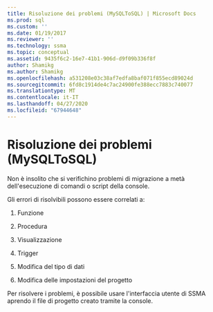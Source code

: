 ```yaml
---
title: Risoluzione dei problemi (MySQLToSQL) | Microsoft Docs
ms.prod: sql
ms.custom: ''
ms.date: 01/19/2017
ms.reviewer: ''
ms.technology: ssma
ms.topic: conceptual
ms.assetid: 9435f6c2-16e7-41b1-906d-d9f09b336f8f
author: Shamikg
ms.author: Shamikg
ms.openlocfilehash: a531208e03c38af7edfa8baf071f855ecd89024d
ms.sourcegitcommit: 6fd8c1914de4c7ac24900fe388ecc7883c740077
ms.translationtype: MT
ms.contentlocale: it-IT
ms.lasthandoff: 04/27/2020
ms.locfileid: "67944648"
---
```

# <a name="troubleshooting-mysqltosql"></a>Risoluzione dei problemi (MySQLToSQL)
Non è insolito che si verifichino problemi di migrazione a metà dell'esecuzione di comandi o script della console.  
  
Gli errori di risolvibili possono essere correlati a:  
  
1.  Funzione  
  
2.  Procedura  
  
3.  Visualizzazione  
  
4.  Trigger  
  
5.  Modifica del tipo di dati  
  
6.  Modifica delle impostazioni del progetto  
  
Per risolvere i problemi, è possibile usare l'interfaccia utente di SSMA aprendo il file di progetto creato tramite la console.  
  
